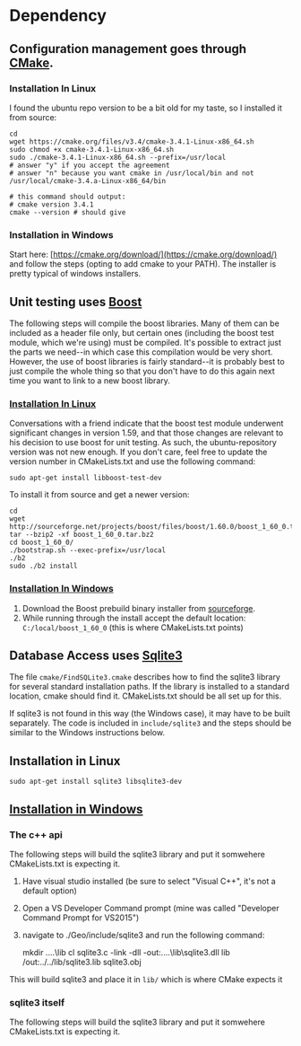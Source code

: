 # Dependency

## Configuration management goes through [CMake](https://cmake.org/).

### Installation In Linux

I found the ubuntu repo version to be a bit old for my taste, so I installed it from source:

    cd
    wget https://cmake.org/files/v3.4/cmake-3.4.1-Linux-x86_64.sh
    sudo chmod +x cmake-3.4.1-Linux-x86_64.sh 
    sudo ./cmake-3.4.1-Linux-x86_64.sh --prefix=/usr/local
    # answer "y" if you accept the agreement
    # answer "n" because you want cmake in /usr/local/bin and not /usr/local/cmake-3.4.a-Linux-x86_64/bin

    # this command should output:
    # cmake version 3.4.1
    cmake --version # should give 

### Installation in Windows

Start here: [https://cmake.org/download/](https://cmake.org/download/) and follow the steps (opting to add cmake to your PATH).
The installer is pretty typical of windows installers.



## Unit testing uses [Boost](http://www.boost.org)

The following steps will compile the boost libraries.  Many of them can be included as a header file only, but certain ones (including the boost test module, which we're using) must be compiled.  It's possible to extract just the parts we need--in which case this compilation would be very short.  However, the use of boost libraries is fairly standard--it is probably best to just compile the whole thing so that you don't have to do this again next time you want to link to a new boost library.

### [Installation In Linux](http://www.boost.org/doc/libs/1_60_0/more/getting_started/unix-variants.html)

Conversations with a friend indicate that the boost test module underwent significant changes in version 1.59, and that those changes are relevant to his decision to use boost for unit testing.  As such, the ubuntu-repository version was not new enough.  If you don't care, feel free to update the version number in CMakeLists.txt and use the following command:

    sudo apt-get install libboost-test-dev

To install it from source and get a newer version:

    cd
    wget http://sourceforge.net/projects/boost/files/boost/1.60.0/boost_1_60_0.tar.bz2
    tar --bzip2 -xf boost_1_60_0.tar.bz2
    cd boost_1_60_0/
    ./bootstrap.sh --exec-prefix=/usr/local
    ./b2
    sudo ./b2 install

### [Installation In Windows](http://www.boost.org/doc/libs/1_60_0/more/getting_started/windows.html)

1. Download the Boost prebuild binary installer from [sourceforge](http://sourceforge.net/projects/boost/files/boost-binaries/1.60.0/).
2. While running through the install accept the default location: `C:/local/boost_1_60_0` (this is where CMakeLists.txt points)

## Database Access uses [Sqlite3](http://sqlite.org)

The file `cmake/FindSQLite3.cmake` describes how to find the sqlite3 library for several standard installation paths.  If the library is installed to a standard location, cmake should find it.  CMakeLists.txt should be all set up for this.

If sqlite3 is not found in this way (the Windows case), it may have to be built separately.  The code is included in `include/sqlite3` and the steps should be similar to the Windows instructions below.

## Installation in Linux

    sudo apt-get install sqlite3 libsqlite3-dev

## [Installation in Windows](http://www.boost.org/doc/libs/1_60_0/more/getting_started/windows.html)

### The c++ api

The following steps will build the sqlite3 library and put it somwehere CMakeLists.txt is expecting it.

1. Have visual studio installed (be sure to select "Visual C++", it's not a default option)
2. Open a VS Developer Command prompt (mine was called "Developer Command Prompt for VS2015")
3. navigate to ./Geo/include/sqlite3 and run the following command:

    mkdir ..\..\lib
    cl sqlite3.c -link -dll -out:..\..\lib\sqlite3.dll
    lib /out:../../lib/sqlite3.lib sqlite3.obj

This will build sqlite3 and place it in `lib/` which is where CMake expects it

### sqlite3 itself 

The following steps will build the sqlite3 library and put it somwehere CMakeLists.txt is expecting it.
